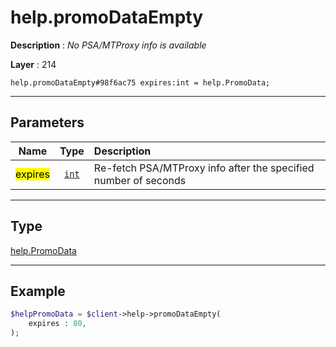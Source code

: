 # help.promoDataEmpty

**Description** : *No PSA/MTProxy info is available*

**Layer** : 214

```tl
help.promoDataEmpty#98f6ac75 expires:int = help.PromoData;
```

---

## Parameters

| Name | Type | Description |
| :---: | :---: | :--- |
| <mark>expires</mark> | [`int`](type/int) | Re-fetch PSA/MTProxy info after the specified number of seconds |

---

## Type

[help.PromoData](type/help.PromoData)

---

## Example

```php
$helpPromoData = $client->help->promoDataEmpty(
	expires : 80,
);
```